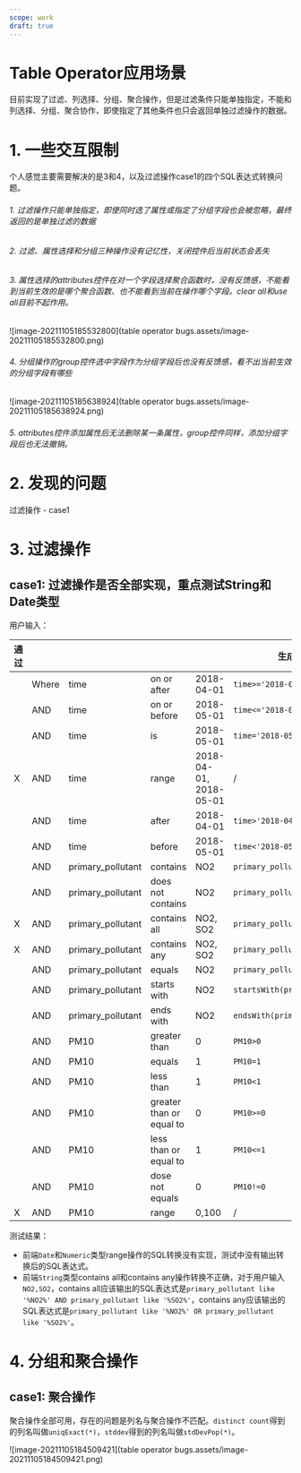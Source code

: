 ```yaml
---
scope: work
draft: true
---
```

# Table Operator应用场景



目前实现了过滤、列选择、分组、聚合操作，但是过滤条件只能单独指定，不能和列选择、分组、聚合协作，即使指定了其他条件也只会返回单独过滤操作的数据。



# 1. 一些交互限制

个人感觉主要需要解决的是3和4，以及过滤操作case1的四个SQL表达式转换问题。

###### 1. 过滤操作只能单独指定，即使同时选了属性或指定了分组字段也会被忽略，最终返回的是单独过滤的数据

###### 2. 过滤、属性选择和分组三种操作没有记忆性，关闭控件后当前状态会丢失

###### 3. 属性选择的attributes控件在对一个字段选择聚合函数时，没有反馈感，不能看到当前生效的是哪个聚合函数、也不能看到当前在操作哪个字段。clear all和use all目前不起作用。

![image-20211105185532800](table operator bugs.assets/image-20211105185532800.png)

###### 4. 分组操作的group控件选中字段作为分组字段后也没有反馈感，看不出当前生效的分组字段有哪些

![image-20211105185638924](table operator bugs.assets/image-20211105185638924.png)



###### 5. attributes控件添加属性后无法删除某一条属性，group控件同样，添加分组字段后也无法撤销。

# 2. 发现的问题

过滤操作 - case1



# 3. 过滤操作

## case1: 过滤操作是否全部实现，重点测试String和Date类型



用户输入：

| 通过 |       |                   |                          |                        | 生成的SQL表达式                       |
| ---- | ----- | ----------------- | ------------------------ | ---------------------- | ------------------------------------- |
|      | Where | time              | on or after              | 2018-04-01             | `time>='2018-04-01`                   |
|      | AND   | time              | on or before             | 2018-05-01             | `time<='2018-05-01'`                  |
|      | AND   | time              | is                       | 2018-05-01             | `time='2018-05-01'`                   |
| X    | AND   | time              | range                    | 2018-04-01, 2018-05-01 | /                                     |
|      | AND   | time              | after                    | 2018-04-01             | `time>'2018-04-01'`                   |
|      | AND   | time              | before                   | 2018-05-01             | `time<'2018-05-01'`                   |
|      | AND   | primary_pollutant | contains                 | NO2                    | `primary_pollutant like '%NO2%'`      |
|      | AND   | primary_pollutant | does not contains        | NO2                    | `primary_pollutant not like '%NO2%'`  |
| X    | AND   | primary_pollutant | contains all             | NO2, SO2               | `primary_pollutant like '%NO2, SO2%'` |
| X    | AND   | primary_pollutant | contains any             | NO2, SO2               | `primary_pollutant like '%NO2, SO2%'` |
|      | AND   | primary_pollutant | equals                   | NO2                    | `primary_pollutant = 'NO2'`           |
|      | AND   | primary_pollutant | starts with              | NO2                    | `startsWith(primary_pollutant,'NO2')` |
|      | AND   | primary_pollutant | ends with                | NO2                    | `endsWith(primary_pollutant,'NO2')`   |
|      | AND   | PM10              | greater than             | 0                      | `PM10>0`                              |
|      | AND   | PM10              | equals                   | 1                      | `PM10=1`                              |
|      | AND   | PM10              | less than                | 1                      | `PM10<1`                              |
|      | AND   | PM10              | greater than or equal to | 0                      | `PM10>=0`                             |
|      | AND   | PM10              | less than or equal to    | 1                      | `PM10<=1`                             |
|      | AND   | PM10              | dose not equals          | 0                      | `PM10!=0`                             |
| X    | AND   | PM10              | range                    | 0,100                  | /                                     |



测试结果：

- 前端`Date`和`Numeric`类型range操作的SQL转换没有实现，测试中没有输出转换后的SQL表达式。
- 前端`String`类型contains all和contains any操作转换不正确，对于用户输入`NO2,SO2`，contains all应该输出的SQL表达式是`primary_pollutant like '%NO2%' AND primary_pollutant like '%SO2%'`，contains any应该输出的SQL表达式是`primary_pollutant like '%NO2%' OR primary_pollutant like '%SO2%'`。







# 4. 分组和聚合操作

## case1: 聚合操作

聚合操作全部可用，存在的问题是列名与聚合操作不匹配。`distinct count`得到的列名叫做`uniqExact(*)`，`stddev`得到的列名叫做`stdDevPop(*)`。

![image-20211105184509421](table operator bugs.assets/image-20211105184509421.png)


